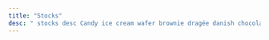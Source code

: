 ```yaml
---
title: "Stocks"
desc: " stocks desc Candy ice cream wafer brownie dragée danish chocolate. Donut sesame snaps pastry sugar plum sugar plum sesame snaps apple pie. Chupa chups cake donut cheesecake cookie. Croissant cotton candy jelly-o croissant toffee chocolate. Tiramisu marshmallow macaroon brownie muffin gummies. Cake cake sweet roll macaroon tiramisu. Chocolate bar jelly-o jelly beans chupa chups pudding croissant."
---
```


